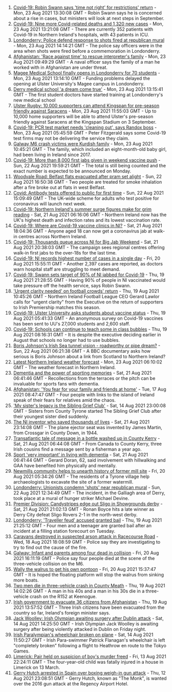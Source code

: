 1. [Covid-19: Robin Swann says 'time not right' for restrictions' return](https://www.bbc.co.uk/news/uk-northern-ireland-58300969) - Mon, 23 Aug 2021 13:30:08 GMT - Robin Swann says he is concerned about a rise in cases, but ministers will look at next steps in September.
2. [Covid-19: Nine more Covid-related deaths and 1,320 new cases](https://www.bbc.co.uk/news/uk-northern-ireland-58308422) - Mon, 23 Aug 2021 13:21:08 GMT - There are currently 352 patients with Covid-19 in Northern Ireland's hospitals, with 43 patients in ICU.
3. [Londonderry: Police defend response to shots fired at republican mural](https://www.bbc.co.uk/news/uk-northern-ireland-foyle-west-58308370) - Mon, 23 Aug 2021 14:14:21 GMT - The police say officers were in the area when shots were fired before a commemoration in Londonderry.
4. [Afghanistan: 'Race against time' to rescue interpreter's family](https://www.bbc.co.uk/news/uk-northern-ireland-58303222) - Mon, 23 Aug 2021 09:49:29 GMT - A naval officer says the family of a man he worked with in Afghanistan are under threat.
5. [Magee Medical School finally opens in Londonderry for 70 students](https://www.bbc.co.uk/news/uk-northern-ireland-58300292) - Mon, 23 Aug 2021 13:14:10 GMT - Funding problems delayed the opening at Ulster University's Magee campus in Londonderry.
6. [Derry medical school 'a dream come true'](https://www.bbc.co.uk/news/uk-northern-ireland-foyle-west-58286006) - Mon, 23 Aug 2021 13:15:41 GMT - The first student doctors have started training at Londonderry's new medical school
7. [Ulster Rugby: 10,000 supporters can attend Kingspan for pre-season friendly against Saracens](https://www.bbc.co.uk/sport/rugby-union/58307092) - Mon, 23 Aug 2021 11:55:03 GMT - Up to 10,000 home supporters will be able to attend Ulster's pre-season friendly against Saracens at the Kingspan Stadium on 3 September.
8. [Covid-19: PCR test market needs 'cleaning out', says Randox boss](https://www.bbc.co.uk/news/uk-northern-ireland-58298467) - Mon, 23 Aug 2021 05:45:59 GMT - Peter Fitzgerald says some Covid-19 test firms may not be delivering the service they claim.
9. [Galway M6 crash victims were Kurdish family](https://www.bbc.co.uk/news/world-europe-58304362) - Mon, 23 Aug 2021 10:45:21 GMT - The family, which included an eight-month-old baby girl, had been living in Ireland since 2017.
10. [Covid-19: More than 8,000 first jabs given in weekend vaccine push](https://www.bbc.co.uk/news/uk-northern-ireland-58294894) - Sun, 22 Aug 2021 19:59:21 GMT - The total is still being counted and the exact number is expected to be announced on Monday.
11. [Woodvale Road: Belfast flats evacuated after pram set alight](https://www.bbc.co.uk/news/uk-northern-ireland-58300366) - Sun, 22 Aug 2021 16:50:38 GMT - Two people are treated for smoke inhalation after a fire broke out at flats in west Belfast.
12. [Covid: Antibody tests offered to public for first time](https://www.bbc.co.uk/news/uk-58293249) - Sun, 22 Aug 2021 15:09:49 GMT - The UK-wide scheme for adults who test positive for coronavirus will launch next week.
13. [Covid-19: Northern Ireland's summer surge figures make for grim reading](https://www.bbc.co.uk/news/uk-northern-ireland-58286351) - Sat, 21 Aug 2021 06:16:06 GMT - Northern Ireland now has the UK's highest death and infection rates and its lowest vaccination rate.
14. [Covid-19: Where are Covid-19 vaccine clinics in NI?](https://www.bbc.co.uk/news/uk-northern-ireland-57863840) - Sat, 21 Aug 2021 18:04:36 GMT - Anyone aged 18 can now get a coronavirus jab at walk-in centres across Northern Ireland.
15. [Covid-19: Thousands queue across NI for Big Jab Weekend](https://www.bbc.co.uk/news/uk-northern-ireland-58256976) - Sat, 21 Aug 2021 20:38:03 GMT - The campaign sees regional centres offering walk-in first jabs to the over-18s for the last time.
16. [Covid-19: NI records highest number of cases in a single day](https://www.bbc.co.uk/news/uk-northern-ireland-58278998) - Fri, 20 Aug 2021 15:55:11 GMT - Another 2,397 cases are reported, as doctors warn hospital staff are struggling to meet demand.
17. [Covid-19: Swann sets target of 90% of NI jabbed for Covid-19](https://www.bbc.co.uk/news/uk-northern-ireland-58269477) - Thu, 19 Aug 2021 21:28:55 GMT - Having 90% of people in NI vaccinated would take pressure off the health service, says Robin Swann.
18. ['Urgent clarity needed' on football crowds' return](https://www.bbc.co.uk/sport/football/58267160) - Thu, 19 Aug 2021 10:45:26 GMT - Northern Ireland Football League CEO Gerard Lawlor calls for "urgent clarity" from the Executive on the return of supporters to Irish Premiership matches this season.
19. [Covid-19: Ulster University asks students about vaccine status](https://www.bbc.co.uk/news/uk-northern-ireland-58261413) - Thu, 19 Aug 2021 05:41:33 GMT - An anonymous survey on Covid-19 vaccines has been sent to UU's 27,000 students and 2,600 staff.
20. [Covid-19: Schools can continue to teach some in class bubbles](https://www.bbc.co.uk/news/uk-northern-ireland-58262835) - Thu, 19 Aug 2021 08:16:31 GMT - It is despite the executive deciding earlier in August that schools no longer had to use bubbles.
21. [Boris Johnson's Irish Sea tunnel vision - roadworthy or pipe dream?](https://www.bbc.co.uk/news/uk-northern-ireland-58269437) - Sun, 22 Aug 2021 06:21:38 GMT - A BBC documentary asks how serious is Boris Johnson about a link from Scotland to Northern Ireland?
22. [Latest Northern Ireland weather forecast](https://www.bbc.co.uk/news/uk-northern-ireland-26018439) - Mon, 23 Aug 2021 06:10:02 GMT - The weather forecast in Northern Ireland.
23. [Dementia and the power of sporting memories](https://www.bbc.co.uk/news/uk-northern-ireland-57667387) - Sat, 21 Aug 2021 06:41:46 GMT - Recollections from the terraces or the pitch can be invaluable for sports fans with dementia.
24. [Afghanistan: 'You fear for your family and friends at home'](https://www.bbc.co.uk/news/uk-northern-ireland-58241343) - Tue, 17 Aug 2021 08:47:47 GMT - Four people with links to the island of Ireland speak of their fears for relatives amid the chaos.
25. ['My sister's legacy is the Sibling Grief Club'](https://www.bbc.co.uk/news/uk-northern-ireland-58175239) - Sat, 14 Aug 2021 23:00:08 GMT - Sisters from County Tyrone started The Sibling Grief Club after their youngest sister died suddenly.
26. [The NI inventor who saved thousands of lives](https://www.bbc.co.uk/news/uk-northern-ireland-58274204) - Sat, 21 Aug 2021 23:14:08 GMT - The plane ejector seat was invented by James Martin, from Crossgar in County Down, in 1944.
27. [Transatlantic tale of message in a bottle washed up in County Kerry](https://www.bbc.co.uk/news/uk-northern-ireland-58281557) - Sat, 21 Aug 2021 06:44:08 GMT - From Canada to County Kerry, three Irish cousins find a message sent by a fisherman a year ago.
28. [Sport 'very important' in living with dementia](https://www.bbc.co.uk/news/uk-northern-ireland-58279336) - Sat, 21 Aug 2021 06:41:44 GMT - Gerard Doran, 62, said involvement with hillwalking and GAA have benefited him physically and mentally.
29. [Newmills community helps to unearth history of former mill site](https://www.bbc.co.uk/news/uk-northern-ireland-58276011) - Fri, 20 Aug 2021 05:34:26 GMT - The residents of a Tyrone village help archaeologists to excavate the site of a former watermill.
30. [Londonderry: Unionists condemn 'shots' near republican mural](https://www.bbc.co.uk/news/uk-northern-ireland-58297142) - Sun, 22 Aug 2021 12:34:49 GMT - The incident, in the Galliagh area of Derry, took place at a mural of hunger striker Michael Devine.
31. [Premier Division: Candystripes edge out Sligo in Showgrounds derby](https://www.bbc.co.uk/sport/football/58295278) - Sat, 21 Aug 2021 21:02:13 GMT - Ronan Boyce hits a late winner as Derry City defeat Sligo Rovers 2-1 in the north-west derby.
32. [Londonderry: 'Traveller feud' accused granted bail](https://www.bbc.co.uk/news/uk-northern-ireland-foyle-west-58273879) - Thu, 19 Aug 2021 21:25:12 GMT - Four men and a teenager are granted bail after an incident at a filling station forecourt on Tuesday.
33. [Caravans destroyed in suspected arson attack in Racecourse Road](https://www.bbc.co.uk/news/uk-northern-ireland-foyle-west-58262052) - Wed, 18 Aug 2021 18:08:59 GMT - Police say they are investigating to try to find out the cause of the fire.
34. [Galway: Infant and parents among four dead in collision](https://www.bbc.co.uk/news/world-europe-58279482) - Fri, 20 Aug 2021 16:11:19 GMT - Police say four people died at the scene of the three-vehicle collision on the M6.
35. [Wally the walrus to get his own pontoon](https://www.bbc.co.uk/news/world-europe-58279480) - Fri, 20 Aug 2021 15:37:47 GMT - It is hoped the floating platform will stop the walrus from sinking more boats.
36. [Two men die in three-vehicle crash in County Meath](https://www.bbc.co.uk/news/world-europe-58272004) - Thu, 19 Aug 2021 14:02:26 GMT - A man in his 40s and a man in his 30s die in a three-vehicle crash on the R152 at Keenogue.
37. [Irish government to evacuate 36 citizens from Afghanistan](https://www.bbc.co.uk/news/world-europe-58269484) - Thu, 19 Aug 2021 13:57:52 GMT - Three Irish citizens have been evacuated from the country so far, Ireland's foreign minister says.
38. [Jack Woolley: Irish Olympian awaiting surgery after Dublin attack](https://www.bbc.co.uk/sport/taekwondo/58216169) - Sat, 14 Aug 2021 14:25:50 GMT - Irish Olympian Jack Woolley is awaiting surgery after being violently attacked in Dublin on Friday night.
39. [Irish Paralympian's wheelchair broken on plane](https://www.bbc.co.uk/sport/disability-sport/58214675) - Sat, 14 Aug 2021 11:50:27 GMT - Irish Para-swimmer Patrick Flanagan's wheelchair is left "completely broken" following a flight to Heathrow en route to the Tokyo Games.
40. [Limerick: Pair held on suspicion of boy's murder freed](https://www.bbc.co.uk/news/world-europe-58205640) - Fri, 13 Aug 2021 22:24:11 GMT - The four-year-old child was fatally injured in a house in Limerick on 13 March.
41. [Gerry Hutch arrested in Spain over boxing weigh-in gun attack](https://www.bbc.co.uk/news/world-europe-58195768) - Thu, 12 Aug 2021 23:08:51 GMT - Gerry Hutch, known as "The Monk", is wanted over the 2016 gun attack at the Regency Airport Hotel.
